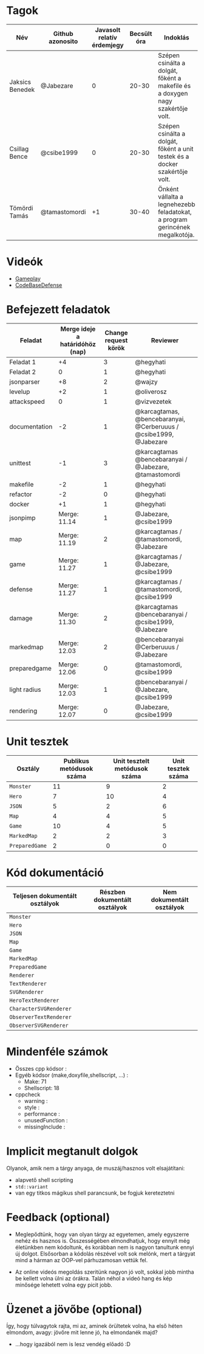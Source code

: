 # Tagok

| Név             | Github azonosito | Javasolt relatív érdemjegy | Becsült óra | Indoklás                                                                       |
| --------------- | ---------------- | -------------------------- | ----------- | ------------------------------------------------------------------------------ |
| Jaksics Benedek | @Jabezare        | 0                          | 20-30       | Szépen csinálta a dolgát, főként a makefile és a doxygen nagy szakértője volt. |
| Csillag Bence   | @csibe1999       | 0                          | 20-30       | Szépen csinálta a dolgát, főként a unit testek és a docker szakértője volt.    |
| Tömördi Tamás   | @tamastomordi    | +1                         | 30-40       | Önként vállalta a legnehezebb feladatokat, a program gerincének megalkotója.   |

# Videók

- [Gameplay](/videos/gameplay.mp4)
- [CodeBaseDefense](/videos/codebasedefense.mp4)

# Befejezett feladatok

| Feladat       | Merge ideje a határidóhöz (nap) | Change request körök | Reviewer                                                          |
| ------------- | ------------------------------- | -------------------- | ----------------------------------------------------------------- |
| Feladat 1     | +4                              | 3                    | @hegyhati                                                         |
| Feladat 2     | 0                               | 1                    | @hegyhati                                                         |
| jsonparser    | +8                              | 2                    | @wajzy                                                            |
| levelup       | +2                              | 1                    | @oliverosz                                                        |
| attackspeed   | 0                               | 1                    | @vizvezetek                                                       |
| documentation | -2                              | 1                    | @karcagtamas, @bencebaranyai, @Cerberuuus / @csibe1999, @Jabezare |
| unittest      | -1                              | 3                    | @karcagtamas @bencebaranyai / @Jabezare, @tamastomordi            |
| makefile      | -2                              | 1                    | @hegyhati                                                         |
| refactor      | -2                              | 0                    | @hegyhati                                                         |
| docker        | +1                              | 1                    | @hegyhati                                                         |
| jsonpimp      | Merge: 11.14                    | 1                    | @Jabezare, @csibe1999                                             |
| map           | Merge: 11.19                    | 2                    | @karcagtamas / @tamastomordi, @Jabezare                           |
| game          | Merge: 11.27                    | 1                    | @karcagtamas / @Jabezare, @csibe1999                              |
| defense       | Merge: 11.27                    | 1                    | @karcagtamas / @tamastomordi, @csibe1999                          |
| damage        | Merge: 11.30                    | 2                    | @karcagtamas @bencebaranyai / @csibe1999, @Jabezare               |
| markedmap     | Merge: 12.03                    | 2                    | @bencebaranyai @Cerberuuus / @Jabezare                            |
| preparedgame  | Merge: 12.06                    | 0                    | @tamastomordi, @csibe1999                                         |
| light radius  | Merge: 12.03                    | 1                    | @bencebaranyai / @Jabezare, @csibe1999                            |
| rendering     | Merge: 12.07                    | 0                    | @Jabezare, @csibe1999                                             |

# Unit tesztek

| Osztály        | Publikus metódusok száma | Unit tesztelt metódusok száma | Unit tesztek száma |
| -------------- | ------------------------ | ----------------------------- | ------------------ |
| `Monster`      | 11                       | 9                             | 2                  |
| `Hero`         | 7                        | 10                            | 4                  |
| `JSON`         | 5                        | 2                             | 6                  |
| `Map`          | 4                        | 4                             | 5                  |
| `Game`         | 10                       | 4                             | 5                  |
| `MarkedMap`    | 2                        | 2                             | 3                  |
| `PreparedGame` | 2                        | 0                             | 0                  |

# Kód dokumentáció

| Teljesen dokumentált osztályok | Részben dokumentált osztályok | Nem dokumentált osztályok |
| ------------------------------ | ----------------------------- | ------------------------- |
| `Monster`                      |
| `Hero`                         |
| `JSON`                         |
| `Map`                          |
| `Game`                         |
| `MarkedMap`                    |
| `PreparedGame`                 |
| `Renderer`                     |
| `TextRenderer`                 |
| `SVGRenderer`                  |
| `HeroTextRenderer`             |
| `CharacterSVGRenderer`         |
| `ObserverTextRenderer`         |
| `ObserverSVGRenderer`          |

# Mindenféle számok

- Összes cpp kódsor :
- Egyéb kódsor (make,doxyfile,shellscript, ...) :
  - Make: 71
  - Shellscript: 18
- cppcheck
  - warning :
  - style :
  - performance :
  - unusedFunction :
  - missingInclude :

# Implicit megtanult dolgok

Olyanok, amik nem a tárgy anyaga, de muszáj/hasznos volt elsajátítani:

- alapvető shell scripting
- `std::variant`
- van egy titkos mágikus shell parancsunk, be fogjuk kereteztetni

# Feedback (optional)

- Meglepődtünk, hogy van olyan tárgy az egyetemen, amely egyszerre nehéz és hasznos is. Összességében elmondhatjuk, hogy ennyit még életünkben nem kódoltunk, és korábban nem is nagyon tanultunk ennyi új dolgot. Elsősorban a kódolás részével volt sok melónk, mert a tárgyat mind a hárman az OOP-vel párhuzamosan vettük fel.

- Az online videós megoldás szeritünk nagyon jó volt, sokkal jobb mintha be kellett volna ülni az órákra. Talán néhol a videó hang és kép minősége lehetett volna egy picit jobb.

# Üzenet a jövőbe (optional)

Így, hogy túlvagytok rajta, mi az, aminek örültetek volna, ha első héten elmondom, avagy: jövőre mit lenne jó, ha elmondanék majd?

- ...hogy igazából nem is lesz vendég előadó :D
